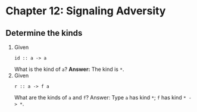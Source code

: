 # Chapter 12: Signaling Adversity

## Determine the kinds
1. Given
   ```
   id :: a -> a
   ```
   What is the kind of `a`? **Answer:** The kind is `*`.
2. Given
   ```
   r :: a -> f a
   ```
   What are the kinds of `a` and `f`? Answer: Type `a` has kind `*`; `f` has kind `* -> *`.
